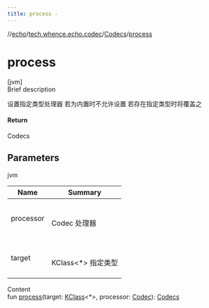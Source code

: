 ```yaml
---
title: process -
---
```

//[echo](../../index.md)/[tech.whence.echo.codec](../index.md)/[Codecs](index.md)/[process](process.md)



# process  
[jvm]  
Brief description  


设置指定类型处理器 若为内置时不允许设置 若存在指定类型时将覆盖之



#### Return  


Codecs



## Parameters  
  
jvm  
  
|  Name|  Summary| 
|---|---|
| processor| <br><br>Codec 处理器<br><br>
| target| <br><br>KClass<*> 指定类型<br><br>
  
  
Content  
fun [process](process.md)(target: [KClass](https://kotlinlang.org/api/latest/jvm/stdlib/kotlin.reflect/-k-class/index.html)<*>, processor: [Codec](../-codec/index.md)): [Codecs](index.md)  



